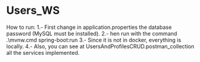 # Users_WS
 How to run:
 1.- First change in application.properties the database password (MySQL must be installed). 
 2.- hen run with the command .\mvnw.cmd spring-boot:run 
 3.- Since it is not in docker, everything is locally. 
 4.- Also, you can see at UsersAndProfilesCRUD.postman_collection all the services implemented. 
